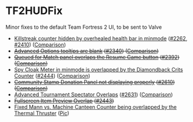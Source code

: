 # TF2HUDFix

Minor fixes to the default Team Fortress 2 UI, to be sent to Valve

- [Killstreak counter hidden by overhealed health bar in minmode](https://github.com/CriticalFlaw/TF2HUDFix/commit/e595be92597368315489fd23bc25a7fe97ceba35) ([#2262](https://github.com/ValveSoftware/Source-1-Games/issues/2262), [#2410](https://github.com/ValveSoftware/Source-1-Games/issues/2410))  ([Comparison](https://i.imgur.com/IGMCOjh.png))
- ~~[Advanced Options tooltips are blank](https://github.com/CriticalFlaw/TF2HUDFix/commit/57660ec51cb9bfc2041ec13187ca1c11d6fa070f) ([#2340](https://github.com/ValveSoftware/Source-1-Games/issues/2340)) ([Comparison](https://i.imgur.com/DTEFKCU.png))~~
- ~~[Queued for Match panel overlaps the Resume Game button](https://github.com/CriticalFlaw/TF2HUDFix/commit/aecf9566c3690d5d47f15c6e37473cb3167e8024) ([#2392](https://github.com/ValveSoftware/Source-1-Games/issues/2392)) ([Comparison](https://i.imgur.com/edebGAj.png))~~
- [Spy Cloak Meter in minmode is overlapped by the Diamondback Crits Counter](https://github.com/CriticalFlaw/TF2HUDFix/commit/e595be92597368315489fd23bc25a7fe97ceba35#diff-7d026e1e47e9e56eafd5960fae785b38) ([#2444](https://github.com/ValveSoftware/Source-1-Games/issues/2444)) ([Comparison](https://i.imgur.com/F03WcQs.png))
- ~~[Community Stamp Donation Panel not displaying properly](https://github.com/CriticalFlaw/TF2HUDFix/commit/73677ffdcb7bfe7ca77155a6a80a706c656fef21) ([#2610](https://github.com/ValveSoftware/Source-1-Games/issues/2610)) ([Comparison](https://i.imgur.com/CJIRSeI.png))~~
- [Advanced Tournament Spectator Overlaps](https://github.com/CriticalFlaw/TF2HUDFix/commit/661c6d9d45efbc581901de81a4ba9cafc5261140) ([#2631](https://github.com/ValveSoftware/Source-1-Games/issues/2631)) ([Comparison](https://i.imgur.com/QhM7qGR.png))
- ~~[Fullscreen Item Preview Overlap](https://github.com/CriticalFlaw/TF2HUDFix/commit/b5cc9d297529e4fabee24f129d0088607c0072e2#diff-6f3301caaa00e641acf3ed358be57c7f) ([#2443](https://github.com/ValveSoftware/Source-1-Games/issues/2443))~~
- [Fixed Mann vs. Machine Canteen Counter being overlapped by the Thermal Thruster](https://github.com/CriticalFlaw/TF2HUDFix/commit/e595be92597368315489fd23bc25a7fe97ceba35#diff-d9f047253bad94e6c0f7d4dcbc073e2c) ([Pic](https://camo.githubusercontent.com/8c4dc09f3ee87ec5cf47bdf6f4b75ae96327d0d4/68747470733a2f2f692e7265646469746d656469612e636f6d2f516b575a6c61316b4e37316434574b6230724e7a6251624367574b33453558334d7a496e377774715935772e706e673f733d3366323233336237373732376164363132626565393162623163313735303230))
